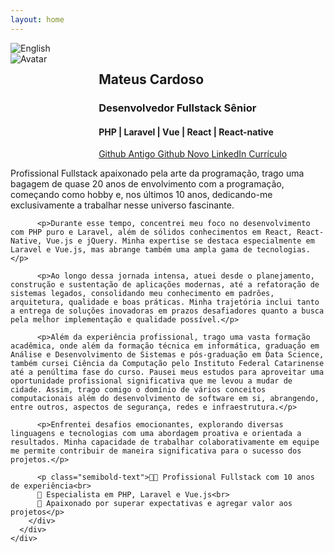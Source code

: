 ```yaml
---
layout: home
---
```


<div id="portuguese" class="language-content">
  <section class="section is-primary has-text-centered">
    <div class="container">
      <div class="columns is-centered">
        <div class="column is-three-fifths has-text-left text-box">
          <div class="language-buttons">
            <img src="{{ '/assets/images/flag_usa.png' | relative_url }}" alt="English" onclick="showEnglish()" id="usa-btn" title="Mudar para versão em inglês">
          </div>
          <div class="columns is-vcentered">
            <div class="column is-narrow">
              <img class="avatar" src="{{ '/assets/images/avatar.jpg' | relative_url }}" alt="Avatar">
            </div>
            <div class="column">
              <h2 class="subtitle is-size-3-tablet user-name">Mateus Cardoso</h2>
              <h3 class="subtitle is-size-4-tablet user-function">Desenvolvedor Fullstack Sênior</h3>
              <h4 class="subtitle is-size-5-tablet user-stack">PHP | Laravel | Vue | React | React-native</h4>
              <div class="buttons are-small is-left">
                <a href="https://github.com/Mate38" class="button is-rounded is-github-old" target="_blank" title="Por um período perdi acesso ao github antigo e por isso criei um novo">
                  <span class="icon"><i class="fab fa-github"></i></span>
                  <span>Github Antigo</span>
                </a>
                <a href="https://github.com/matecardoso" class="button is-rounded is-github-new" target="_blank">
                  <span class="icon"><i class="fab fa-github"></i></span>
                  <span>Github Novo</span>
                </a>
                <a href="https://www.linkedin.com/in/matecardoso/" class="button is-rounded is-linkedin" target="_blank">
                  <span class="icon"><i class="fab fa-linkedin"></i></span>
                  <span>LinkedIn</span>
                </a>
                <a href="https://drive.google.com/file/d/1EY428ZNG7YrL_OIR8-w0w0ahYk22NAy4/view?usp=sharing" class="button is-rounded is-resume" target="_blank">
                  <span class="icon"><i class="fas fa-file-alt"></i></span>
                  <span>Currículo</span>
                </a>
              </div>
            </div>
          </div>
          <p>Profissional Fullstack apaixonado pela arte da programação, trago uma bagagem de quase 20 anos de envolvimento com a programação, começando como hobby e, nos últimos 10 anos, dedicando-me exclusivamente a trabalhar nesse universo fascinante.</p>

          <p>Durante esse tempo, concentrei meu foco no desenvolvimento com PHP puro e Laravel, além de sólidos conhecimentos em React, React-Native, Vue.js e jQuery. Minha expertise se destaca especialmente em Laravel e Vue.js, mas abrange também uma ampla gama de tecnologias.</p>

          <p>Ao longo dessa jornada intensa, atuei desde o planejamento, construção e sustentação de aplicações modernas, até a refatoração de sistemas legados, consolidando meu conhecimento em padrões, arquitetura, qualidade e boas práticas. Minha trajetória inclui tanto a entrega de soluções inovadoras em prazos desafiadores quanto a busca pela melhor implementação e qualidade possível.</p>

          <p>Além da experiência profissional, trago uma vasta formação acadêmica, onde além da formação técnica em informática, graduação em Análise e Desenvolvimento de Sistemas e pós-graduação em Data Science, também cursei Ciência da Computação pelo Instituto Federal Catarinense até a penúltima fase do curso. Pausei meus estudos para aproveitar uma oportunidade profissional significativa que me levou a mudar de cidade. Assim, trago comigo o domínio de vários conceitos computacionais além do desenvolvimento de software em si, abrangendo, entre outros, aspectos de segurança, redes e infraestrutura.</p>

          <p>Enfrentei desafios emocionantes, explorando diversas linguagens e tecnologias com uma abordagem proativa e orientada a resultados. Minha capacidade de trabalhar colaborativamente em equipe me permite contribuir de maneira significativa para o sucesso dos projetos.</p>

          <p class="semibold-text">👨‍💻 Profissional Fullstack com 10 anos de experiência<br>
          🌟 Especialista em PHP, Laravel e Vue.js<br>
          🚀 Apaixonado por superar expectativas e agregar valor aos projetos</p>
        </div>
      </div>
    </div>
  </section>
</div>

<div id="english" class="language-content" style="display:none;">
  <section class="section is-primary has-text-centered">
    <div class="container">
      <div class="columns is-centered">
        <div class="column is-three-fifths has-text-left text-box">
          <div class="language-buttons">
            <img src="{{ '/assets/images/flag_brazil.png' | relative_url }}" alt="Português" onclick="showPortuguese()" id="brazil-btn" title="Mudar para versão em português">
          </div>
          <div class="columns is-vcentered">
            <div class="column is-narrow">
              <img class="avatar" src="{{ '/assets/images/avatar.jpg' | relative_url }}" alt="Avatar">
            </div>
            <div class="column">
              <h2 class="subtitle is-size-3-tablet user-name">Mateus Cardoso</h2>
              <h3 class="subtitle is-size-4-tablet user-function">Senior Fullstack Developer</h3>
              <h4 class="subtitle is-size-5-tablet user-stack">PHP | Laravel | Vue | React | React-native</h4>
              <div class="buttons are-small is-left">
                <a href="https://github.com/Mate38" class="button is-rounded is-github-old" target="_blank" title="For a period, I lost access to my old Github account, so I created a new one">
                  <span class="icon"><i class="fab fa-github"></i></span>
                  <span>Old Github</span>
                </a>
                <a href="https://github.com/matecardoso" class="button is-rounded is-github-new" target="_blank">
                  <span class="icon"><i class="fab fa-github"></i></span>
                  <span>New Github</span>
                </a>
                <a href="https://www.linkedin.com/in/matecardoso/?locale=en_US" class="button is-rounded is-linkedin" target="_blank">
                  <span class="icon"><i class="fab fa-linkedin"></i></span>
                  <span>LinkedIn</span>
                </a>
                <a href="https://drive.google.com/file/d/10j8L4i6DnfseIQ1WOEIf2AqW1vpBHXN-/view" class="button is-rounded is-resume" target="_blank">
                  <span class="icon"><i class="fas fa-file-alt"></i></span>
                  <span>Resume</span>
                </a>
              </div>
            </div>
          </div>
          <p>Fullstack professional passionate about the art of programming, with nearly 20 years of involvement in the field, starting as a hobby and exclusively working in this fascinating universe for the past 10 years.</p>

          <p>During this time, I focused on development with pure PHP and Laravel, along with solid knowledge in React, React-Native, Vue.js, and jQuery. My expertise particularly stands out in Laravel and Vue.js, but it also spans a wide range of technologies.</p>

          <p>Throughout this intense journey, I have worked on planning, building, and maintaining modern applications, as well as refactoring legacy systems, consolidating my knowledge in patterns, architecture, quality, and best practices. My experience includes delivering innovative solutions under challenging deadlines and striving for the best implementation and quality possible.</p>

          <p>In addition to my professional experience, I have extensive academic training, including technical education in IT, a degree in Systems Analysis and Development, and a postgraduate degree in Data Science. I also studied Computer Science until the second-to-last semester, pausing my studies to seize a significant professional opportunity that required me to move to a different city. This academic background gives me mastery of various computational concepts beyond software development, encompassing aspects of security, networks, and infrastructure.</p>

          <p>I have faced exciting challenges, exploring various languages and technologies with a proactive and results-oriented approach. My ability to work collaboratively in a team allows me to contribute significantly to the success of projects.</p>

          <p class="semibold-text">👨‍💻 Fullstack professional with 10 years of experience<br>
          🌟 Specialist in PHP, Laravel, and Vue.js<br>
          🚀 Passionate about exceeding expectations and adding value to projects</p>
        </div>
      </div>
    </div>
  </section>
</div>

<script>
  function showPortuguese() {
    document.getElementById('portuguese').style.display = 'block';
    document.getElementById('english').style.display = 'none';
    document.getElementById('usa-btn').style.display = 'inline';
    document.getElementById('brazil-btn').style.display = 'none';
  }

  function showEnglish() {
    document.getElementById('portuguese').style.display = 'none';
    document.getElementById('english').style.display = 'block';
    document.getElementById('usa-btn').style.display = 'none';
    document.getElementById('brazil-btn').style.display = 'inline';
  }
</script>
